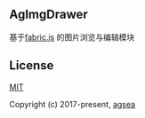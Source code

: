 ## AgImgDrawer

基于[fabric.js](http://fabricjs.com/) 的图片浏览与编辑模块


## License

[MIT](http://opensource.org/licenses/MIT)

Copyright (c) 2017-present, [agsea](https://github.com/agsea)
